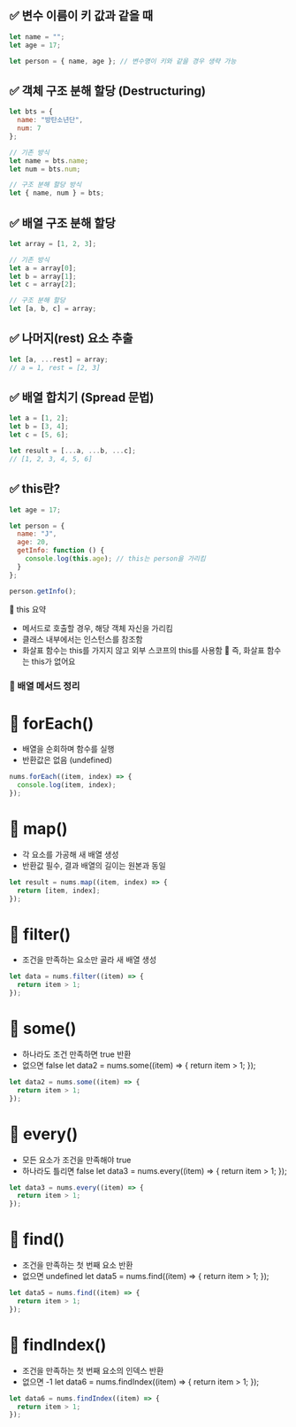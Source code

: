 ## ✅ 변수 이름이 키 값과 같을 때
```jsx
let name = "";
let age = 17;

let person = { name, age }; // 변수명이 키와 같을 경우 생략 가능
```

## ✅ 객체 구조 분해 할당 (Destructuring)
```jsx
let bts = {
  name: "방탄소년단",
  num: 7
};

// 기존 방식
let name = bts.name;
let num = bts.num;

// 구조 분해 할당 방식
let { name, num } = bts;
```

## ✅ 배열 구조 분해 할당
```jsx
let array = [1, 2, 3];

// 기존 방식
let a = array[0];
let b = array[1];
let c = array[2];

// 구조 분해 할당
let [a, b, c] = array;
```

## ✅ 나머지(rest) 요소 추출
```jsx
let [a, ...rest] = array;
// a = 1, rest = [2, 3]
```

## ✅ 배열 합치기 (Spread 문법)
```jsx
let a = [1, 2];
let b = [3, 4];
let c = [5, 6];

let result = [...a, ...b, ...c]; 
// [1, 2, 3, 4, 5, 6]
```

## ✅ this란?
```jsx
let age = 17;

let person = {
  name: "J",
  age: 20,
  getInfo: function () {
    console.log(this.age); // this는 person을 가리킴
  }
};

person.getInfo();
```
🔎 this 요약
- 메서드로 호출할 경우, 해당 객체 자신을 가리킴
- 클래스 내부에서는 인스턴스를 참조함
- 화살표 함수는 this를 가지지 않고 외부 스코프의 this를 사용함
🧠 즉, 화살표 함수는 this가 없어요

### 🔁 배열 메서드 정리

# 🔸 forEach()
- 배열을 순회하며 함수를 실행
- 반환값은 없음 (undefined)
```jsx
nums.forEach((item, index) => {
  console.log(item, index);
});
```

# 🔸 map()
- 각 요소를 가공해 새 배열 생성
- 반환값 필수, 결과 배열의 길이는 원본과 동일
```jsx
let result = nums.map((item, index) => {
  return [item, index];
});
```

# 🔸 filter()
- 조건을 만족하는 요소만 골라 새 배열 생성
```jsx
let data = nums.filter((item) => {
  return item > 1;
});
```

# 🔸 some()
- 하나라도 조건 만족하면 true 반환
- 없으면 false
let data2 = nums.some((item) => {
  return item > 1;
});
```jsx
let data2 = nums.some((item) => {
  return item > 1;
});
```

# 🔸 every()
- 모든 요소가 조건을 만족해야 true
- 하나라도 틀리면 false
let data3 = nums.every((item) => {
  return item > 1;
});
```jsx
let data3 = nums.every((item) => {
  return item > 1;
});
```

# 🔸 find()
- 조건을 만족하는 첫 번째 요소 반환
- 없으면 undefined
let data5 = nums.find((item) => {
  return item > 1;
});
```jsx
let data5 = nums.find((item) => {
  return item > 1;
});
```

# 🔸 findIndex()
- 조건을 만족하는 첫 번째 요소의 인덱스 반환
- 없으면 -1
let data6 = nums.findIndex((item) => {
  return item > 1;
});
```jsx
let data6 = nums.findIndex((item) => {
  return item > 1;
});
```
